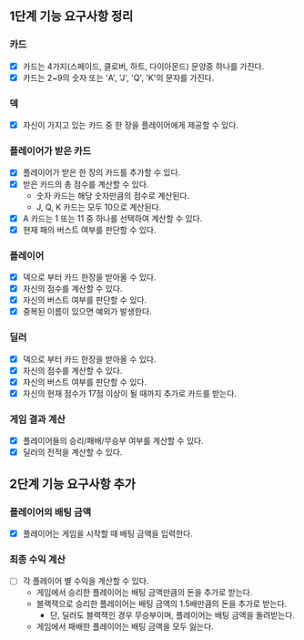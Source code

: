## 1단계 기능 요구사항 정리

### 카드
- [x] 카드는 4가지(스페이드, 클로버, 하트, 다이아몬드) 문양중 하나를 가진다.
- [x] 카드는 2~9의 숫자 또는 'A', 'J', 'Q', 'K'의 문자를 가진다.

### 덱
- [x] 자신이 가지고 있는 카드 중 한 장을 플레이어에게 제공할 수 있다.

### 플레이어가 받은 카드
- [x] 플레이어가 받은 한 장의 카드를 추가할 수 있다.
- [x] 받은 카드의 총 점수를 계산할 수 있다.
  - 숫자 카드는 해당 숫자만큼의 점수로 계산된다.
  - J, Q, K 카드는 모두 10으로 계산된다.
- [x] A 카드는 1 또는 11 중 하나를 선택하여 계산할 수 있다.
- [x] 현재 패의 버스트 여부를 판단할 수 있다.

### 플레이어
- [x] 덱으로 부터 카드 한장을 받아올 수 있다.
- [x] 자신의 점수를 계산할 수 있다.
- [x] 자신의 버스트 여부를 판단할 수 있다.
- [x] 중복된 이름이 있으면 예외가 발생한다.

### 딜러
- [x] 덱으로 부터 카드 한장을 받아올 수 있다.
- [x] 자신의 점수를 계산할 수 있다.
- [x] 자신의 버스트 여부를 판단할 수 있다.
- [x] 자신의 현재 점수가 17점 이상이 될 때까지 추가로 카드를 받는다.

### 게임 결과 계산
- [x] 플레이어들의 승리/패배/무승부 여부를 계산할 수 있다.
- [x] 딜러의 전적을 계산할 수 있다.

## 2단계 기능 요구사항 추가

### 플레이어의 배팅 금액
- [x] 플레이어는 게임을 시작할 때 배팅 금액을 입력한다.

### 최종 수익 계산
- [ ] 각 플레이어 별 수익을 계산할 수 있다.
  - 게임에서 승리한 플레이어는 배팅 금액만큼의 돈을 추가로 받는다.
  - 블랙잭으로 승리한 플레이어는 배팅 금액의 1.5배만큼의 돈을 추가로 받는다.
    - 단, 딜러도 블랙잭인 경우 무승부이며, 플레이어는 배팅 금액을 돌려받는다.
  - 게임에서 패배한 플레이어는 배팅 금액을 모두 잃는다.
